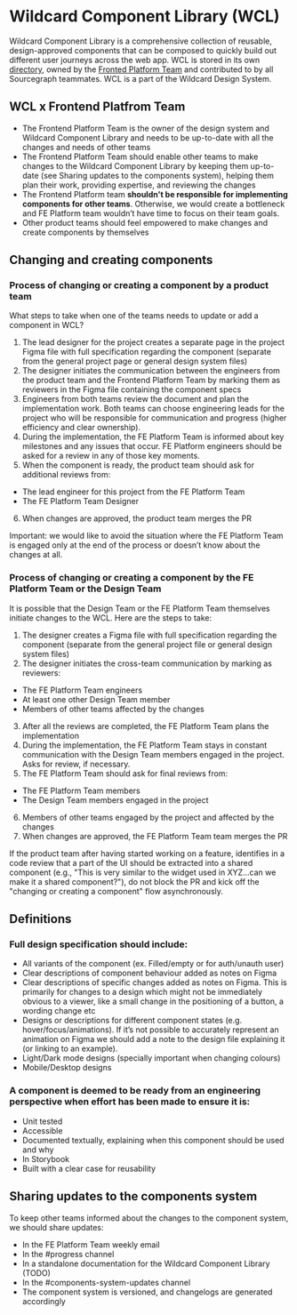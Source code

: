 # Wildcard Component Library (WCL)

Wildcard Component Library is a comprehensive collection of reusable, design-approved components that can be composed to quickly build out different user journeys across the web app. WCL is stored in its own [directory](https://github.com/sourcegraph/sourcegraph/tree/main/client/wildcard), owned by the [Fronted Platform Team](https://about.sourcegraph.com/handbook/engineering/web/frontend-platform) and contributed to by all Sourcegraph teammates. WCL is a part of the Wildcard Design System.

## WCL x Frontend Platfrom Team
- The Frontend Platform Team is the owner of the design system and Wildcard Component Library  and needs to be up-to-date with all the changes and needs of other teams
- The Frontend Platform Team should enable other teams to make changes to the Wildcard Component Library by keeping them up-to-date (see Sharing updates to the components system), helping them plan their work, providing expertise, and reviewing the changes
- The Frontend Platform team **shouldn't be responsible for implementing components for other teams**. Otherwise, we would create a bottleneck and FE Platform team wouldn’t have time to focus on their team goals.
- Other product teams should feel empowered to make changes and create components by themselves

## Changing and creating components
### Process of changing or creating a component by a product team
What steps to take when one of the teams needs to update or add a component in WCL?

1. The lead designer for the project creates a separate page in the project Figma file with full specification regarding the component (separate from the general project page or general design system files)
2. The designer initiates the communication between the engineers from the product team and the Frontend Platform Team by marking them as reviewers in the Figma file containing the component specs
3. Engineers from both teams review the document and plan the implementation work. Both teams can choose engineering leads for the project who will be responsible for communication and progress (higher efficiency and clear ownership).
4. During the implementation, the FE Platform Team is informed about key milestones and any issues that occur. FE Platform engineers should be asked for a review in any of those key moments.
5. When the component is ready, the product team should ask for additional reviews from:
  - The lead engineer for this project from the FE Platform Team
  - The FE Platform Team Designer
6. When changes are approved, the product team merges the PR

Important: we would like to avoid the situation where the FE Platform Team is engaged only at the end of the process or doesn’t know about the changes at all.

### Process of changing or creating a component by the FE Platform Team or the Design Team
It is possible that the Design Team or the FE Platform Team themselves initiate changes to the WCL. Here are the steps to take:

1. The designer creates a Figma file with full specification regarding the component (separate from the general project file or general design system files)
2. The designer initiates the cross-team communication by marking as reviewers:
  - The FE Platform Team engineers
  - At least one other Design Team member
  - Members of other teams affected by the changes 
3. After all the reviews are completed, the FE Platform Team plans the implementation
4. During the implementation, the FE Platform Team stays in constant communication with the Design Team members engaged in the project. Asks for review, if necessary.
5. The FE Platform Team should ask for final reviews from:
  - The FE Platform Team members
  - The Design Team members engaged in the project
6. Members of other teams engaged by the project and affected by the changes 
7. When changes are approved, the FE Platform Team team merges the PR

If the product team after having started working on a feature, identifies in a code review that a part of the UI should be extracted into a shared component (e.g., "This is very similar to the widget used in XYZ...can we make it a shared component?"), do not block the PR and kick off the "changing or creating a component" flow asynchronously.

## Definitions
### Full design specification should include:
- All variants of the component (ex. Filled/empty or for auth/unauth user)
- Clear descriptions of component behaviour added as notes on Figma
- Clear descriptions of specific changes added as notes on Figma. This is primarily for changes to a design which might not be immediately obvious to a viewer, like a small change in the positioning of a button, a wording change etc
- Designs or descriptions for different component states (e.g. hover/focus/animations). If it’s not possible to accurately represent an animation on Figma we should add a note to the design file explaining it (or linking to an example).
- Light/Dark mode designs (specially important when changing colours)
- Mobile/Desktop designs

### A component is deemed to be ready from an engineering perspective when effort has been made to ensure it is:
- Unit tested
- Accessible
- Documented textually, explaining when this component should be used and why
- In Storybook
- Built with a clear case for reusability

## Sharing updates to the components system
To keep other teams informed about the changes to the component system, we should share updates:
- In the FE Platform Team weekly email
- In the #progress channel
- In a standalone documentation for the Wildcard Component Library (TODO)
- In the #components-system-updates channel
- The component system is versioned, and changelogs are generated accordingly
